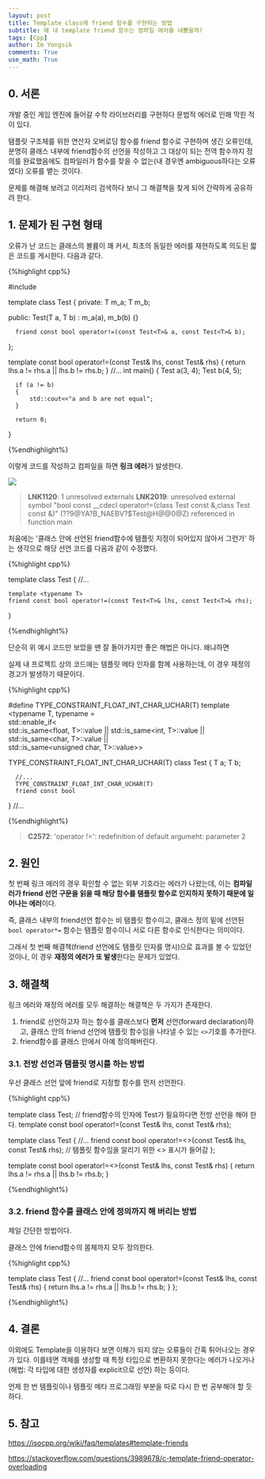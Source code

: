 ```yaml
---
layout: post
title: Template class에 friend 함수를 구현하는 방법
subtitle: 왜 내 template friend 함수는 컴파일 에러를 내뿜을까?
tags: [Cpp]
author: Im Yongsik
comments: True
use_math: True
---
```


## 0. 서론

개발 중인 게임 엔진에 들어갈 수학 라이브러리를 구현하다 문법적 에러로 인해 막힌 적이 있다.

탬플릿 구조체를 위한 연산자 오버로딩 함수를 friend 함수로 구현하며 생긴 오류인데, 분명히 클래스 내부에 friend함수의 선언을 작성하고 그 대상이 되는 전역 함수까지 정의를 완료했음에도 컴파일러가 함수를 찾을 수 없는(내 경우엔 ambiguous하다는 오류였다) 오류를 뱉는 것이다.

문제를 해결해 보려고 이리저리 검색하다 보니 그 해결책을 찾게 되어 간략하게 공유하려 한다.

## 1. 문제가 된 구현 형태

오류가 난 코드는 클래스의 볼륨이 꽤 커서, 최초의 동일한 에러를 재현하도록 의도된 짧은 코드를 게시한다. 다음과 같다.

{%highlight cpp%}

#include <iostream>

template <typename T>
class Test
{
private:
      T m_a;
      T m_b;
    
public:
      Test(T a, T b)
          : m_a(a), m_b(b)
      {}
    

      friend const bool operator!=(const Test<T>& a, const Test<T>& b);
};

template <typename T>
const bool operator!=(const Test<T>& lhs, const Test<T>& rhs)
{
      return lhs.a != rhs.a || lhs.b != rhs.b;
}
//...
int main()
{
      Test a(3, 4);
      Test b(4, 5);
    

      if (a != b)
      {
          std::cout<<"a and b are not equal";
      }
    
      return 0;
}

{%endhighlight%}

이렇게 코드를 작성하고 컴파일을 하면 **링크 에러**가 발생한다.

![]({{site.baseurl}}/assets/img/posts/2022-04-17/How-to-implement-friend-template-function/img01.jpg)

>**LNK1120**: 1 unresolved externals
>**LNK2019**:	unresolved external symbol "bool const __cdecl operator!=(class Test<int> const &,class Test<int> const &)" (??9@YA?B_NAEBV?$Test@H@@0@Z) referenced in function main

처음에는 '클래스 안에 선언된 friend함수에 탬플릿 지정이 되어있지 않아서 그런가' 하는 생각으로 해당 선언 코드를 다음과 같이 수정했다.

{%highlight cpp%}

template <typename T>
class Test
{
    //...
    
    template <typename T>
    friend const bool operator!=(const Test<T>& lhs, const Test<T>& rhs);
}

{%endhighlight%}

단순히 위 예시 코드만 보았을 땐 잘 돌아가지만 좋은 해법은 아니다. 왜냐하면 

실제 내 프로젝트 상의 코드에는 템플릿 메타 인자를 함께 사용하는데, 이 경우 재정의 경고가 발생하기 때문이다.

{%highlight cpp%}

#define TYPE_CONSTRAINT_FLOAT_INT_CHAR_UCHAR(T) template <typename T, typename =\
			std::enable_if<\
			std::is_same<float, T>::value || std::is_same<int, T>::value || std::is_same<char, T>::value ||\
			std::is_same<unsigned char, T>::value>>

TYPE_CONSTRAINT_FLOAT_INT_CHAR_UCHAR(T)
class Test
{
      T a;
      T b;
    

      //...
      TYPE_CONSTRAINT_FLOAT_INT_CHAR_UCHAR(T)
      friend const bool 

}
//...

{%endhighlight%}

>**C2572**: 'operator !=': redefinition of default argumeht: parameter 2

## 2. 원인

첫 번째 링크 에러의 경우 확인할 수 없는 외부 기호라는 에러가 나왔는데, 이는 **컴파일러가 friend 선언 구문을 읽을 때 해당 함수를 탬플릿 함수로 인지하지 못하기 때문에 일어나는 에러**이다.

즉, 클래스 내부의 friend선언 함수는 비 탬플릿 함수이고, 클래스 정의 밑에 선언된 `bool operator*=` 함수는 탬플릿 함수이니 서로 다른 함수로 인식한다는 의미이다.

그래서 첫 번째 해결책(friend 선언에도 탬플릿 인자를 명시)으로 효과를 볼 수 있었던 것이나, 이 경우 **재정의 에러가 또 발생**한다는 문제가 있었다.

## 3. 해결책

링크 에러와 재정의 에러를 모두 해결하는 해결책은 두 가지가 존재한다.

1. friend로 선언하고자 하는 함수를 클래스보다 **먼저** 선언(forward declaration)하고, 클래스 안의 friend 선언에 탬플릿 함수임을 나타낼 수 있는 `<>`기호를 추가한다.
2. friend함수를 클래스 안에서 아예 정의해버린다.

 ### 3.1.  전방 선언과 탬플릿 명시를 하는 방법

우선 클래스 선언 앞에 friend로 지정할 함수를 먼저 선언한다.

{%highlight cpp%}

template <typename T> class Test;	// friend함수의 인자에 Test가 필요하다면 전방 선언을 해야 한다.
template <typename T> const bool operator!=(const Test<T>& lhs, const Test<T>& rhs);

template <typename T>
class Test
{
	  //...
	  friend const bool operator!=<>(const Test<T>& lhs, const Test<T>& rhs);	// 탬플릿 함수임을 알리기 위한 <> 표시가 들어감
};

template <typename T>
const bool operator!=<>(const Test<T>& lhs, const Test<T>& rhs)
{
	  return lhs.a != rhs.a || lhs.b != rhs.b;
}

{%endhighlight%}

### 3.2. friend 함수를 클래스 안에 정의까지 해 버리는 방법

제일 간단한 방법이다.

클래스 안에 friend함수의 몸체까지 모두 정의한다.

{%highlight cpp%}

template <typename T>
class Test
{
	  //...
	  friend const bool operator!=(const Test<T>& lhs, const Test<T>& rhs)
	  {
		return lhs.a != rhs.a || lhs.b != rhs.b;
	  }
};

{%endhighlight%}

## 4. 결론

이외에도 Template을 이용하다 보면 이해가 되지 않는 오류들이 간혹 튀어나오는 경우가 있다. 이를테면 객체를 생성할 때 특정 타입으로 변환하지 못한다는 에러가 나오거나(해법: 각 타입에 대한 생성자를 explicit으로 선언) 하는 등이다.

언제 한 번 템플릿이나 템플릿 메타 프로그래밍 부분을 따로 다시 한 번 공부해야 할 듯 하다.

## 5. 참고

https://isocpp.org/wiki/faq/templates#template-friends

https://stackoverflow.com/questions/3989678/c-template-friend-operator-overloading